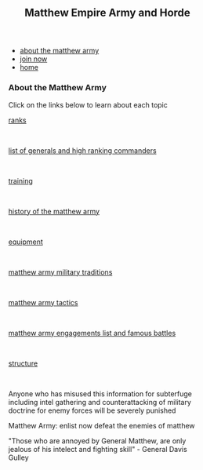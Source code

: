 <html lang="en">
<head>
<title>MatthewArmy.com</title>
<meta charset="utf-8">
<meta name="viewport" content="width=device-width, initial-scale=1">
<style>
* {
  box-sizing: border-box;
}

body {
  font-family: Arial, Helvetica, sans-serif;
}

header {
  background-color: green;
  padding: 30px;
  text-align: center;
  font-size: 35px;
  color: white;
}

nav {
  float: left;
  width: 30%;
  height: 1000px;
  background: tan;
  padding: 20px;
}

nav ul {
  list-style-type: none;
  padding: 0;
}

article {
  float: left;
  padding: 20px;
  width: 70%;
  background-color: #f1f1f1;
  height: 1000px;
}

section:after {
  content: "";
  display: table;
  clear: both;
}

footer {
  background-color: black;
  padding: 10px;
  text-align: center;
  color: white;
}

@media (max-width: 600px) {
  nav, article {
    width: 100%;
    height: auto;
  }
}
</style>
</head>
<body>
<header>
  <h2>Matthew Empire Army and Horde</h2>
</header>

<section>
  <nav>
    <ul>
      <li><a href="https://matthewcordero6666.github.io/MatthewArmy.com/about">about the matthew army</a></li>
      <li><a href="https://matthewcordero6666.github.io/MatthewArmy.com/join_now">join now</a></li>
      <li><a href="https://matthewcordero6666.github.io/MatthewArmy.com/">home</a></li>
    </ul>
  </nav>
  
  <article>
    <h1>About the Matthew Army</h1>
    <p>Click on the links below to learn about each topic</p>
    <p><a href="https://matthewcordero6666.github.io/MatthewArmy.com/about/ranks">ranks</a></p><br>
    <p><a href="https://matthewcordero6666.github.io/MatthewArmy.com/about/commanders">list of generals and high ranking commanders</a></p><br>
    <p><a href="https://matthewcordero6666.github.io/MatthewArmy.com/about/training">training</a></p><br>
    <p><a href="https://matthewcordero6666.github.io/MatthewArmy.com/about/history">history of the matthew army</a></p><br>
    <p><a href="https://matthewcordero6666.github.io/MatthewArmy.com/about/equipment">equipment</a></p><br>
    <p><a href="https://matthewcordero6666.github.io/MatthewArmy.com/about/traditions">matthew army military traditions</a></p><br>
    <p><a href="https://matthewcordero6666.github.io/MatthewArmy.com/about/doctrine">matthew army tactics</a></p><br>
    <p><a href="https://matthewcordero6666.github.io/MatthewArmy.com/about/wars">matthew army engagements list and famous battles</a></p><br>
    <p><a href="https://matthewcordero6666.github.io/MatthewArmy.com/about/organization">structure</a></p><br>
    <p>Anyone who has misused this information for subterfuge including intel gathering and counterattacking of military doctrine for enemy forces will be severely punished</p>
  </article>
</section>

<footer>
  <p>Matthew Army: enlist now defeat the enemies of matthew</p>
  <p>"Those who are annoyed by General Matthew, are only jealous of his intelect and fighting skill" - General Davis Gulley</p>
</footer>

</body>
</html>
